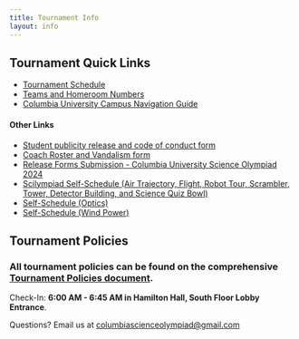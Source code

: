 ```yaml
---
title: Tournament Info
layout: info
---
```


## **Tournament Quick Links**

-   [Tournament Schedule](https://docs.google.com/spreadsheets/d/1XpcXo1L4KHVtNDlEDGxHZuXJTaObWJq9sUXs1W_4rDA)
-   [Teams and Homeroom Numbers](https://docs.google.com/spreadsheets/d/1GPiPle1czDVFfVXfOzSeqaT34jZFXc3d0OghmXzhGSk)
-   [Columbia University Campus Navigation Guide](https://docs.google.com/document/d/1juDnyx8VBCIyzpVtha8GFEKndY1h53tz0iDBv1nSHdg)

#### Other Links

-   [Student publicity release and code of conduct form](https://drive.google.com/file/d/1GSCqMIahGi7MW0GInIoeo4ZSI0TR8_Z-/view)
-   [Coach Roster and Vandalism form](https://drive.google.com/file/d/1293QmJiXz8317Q8Nzo3TQ06wZIJLZd8w/view)
-   [Release Forms Submission - Columbia University Science Olympiad 2024](https://docs.google.com/forms/d/e/1FAIpQLSfuGRxgNf-wG9Kyi5Xl6Cd5mjSum2UnQV0K8NrJzMbJvqV1VA/viewform?usp=sharing)
-   [Scilympiad Self-Schedule (Air Trajectory, Flight, Robot Tour, Scrambler, Tower, Detector Building, and Science Quiz Bowl)](https://scilympiad.com/columbia/Reg)
-   [Self-Schedule (Optics)](https://forms.gle/r6z1eNH4svgHFjM88)
-   [Self-Schedule (Wind Power)](https://forms.gle/5j5F7zRjskwoV4PY7)

## **Tournament Policies**

### All tournament policies can be found on the comprehensive [Tournament Policies document](https://docs.google.com/document/d/1ysnJmlTpUZK1bc3bMWbfhAiM_wa4NGINlIeoavXI6Ys).

Check-In: **6:00 AM - 6:45 AM in Hamilton Hall, South Floor Lobby Entrance**.

Questions? Email us at [columbiascienceolympiad@gmail.com](mailto:columbiascienceolympiad@gmail.com?)
